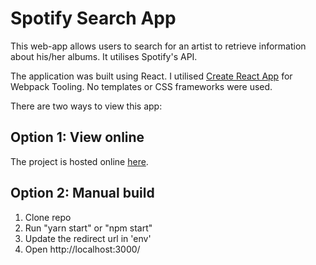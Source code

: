 # Spotify Search App

This web-app allows users to search for an artist to retrieve information about his/her albums. It utilises Spotify's API.

The application was built using React. I utilised [Create React App](https://github.com/facebook/create-react-app) for Webpack Tooling. No templates or CSS frameworks were used.

There are two ways to view this app:

## Option 1: View online

The project is hosted online [here](https://spotify-app-cynthia.netlify.app/).

## Option 2: Manual build

1. Clone repo
2. Run "yarn start" or "npm start"
3. Update the redirect url in 'env'
4. Open http://localhost:3000/
